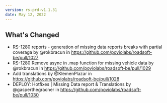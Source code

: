 ```yaml
---
version: rs-prd-v1.1.31
date: May 12, 2022
---
```


## What's Changed
* RS-1280 reports - generation of missing data reports breaks with partial coveraga by @rokbracun in https://github.com/poviolabs/roadsoft-be/pull/1027
* RS-1280 Remove async in .map function for missing vehicle data by @rokbracun in https://github.com/poviolabs/roadsoft-be/pull/1029
* Add translations by @KlemenPlazar in https://github.com/poviolabs/roadsoft-be/pull/1028
* DEPLOY:  Hotfixes | Missing Data report & Translations by @gasperthegracner in https://github.com/poviolabs/roadsoft-be/pull/1030